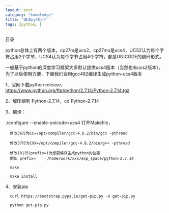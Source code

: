```yaml
---
layout: post
category: "knowledge"
title: "编译python"
tags: [python, ]
---
```


目录

<!-- TOC -->


<!-- /TOC -->

python总体上有两个版本，cp27m是ucs2，cp27mu是ucs4，UCS2认为每个字符占用2个字节，UCS4认为每个字节占用4个字符，都是UNICODE的编码形式。

一般基于python的深度学习框架大多默认提供ucs4版本（当然也有ucs2版本），为了以后使用方便，下面我们会用gcc482编译生成python-ucs4版本


1、官网下载python release， https://www.python.org/ftp/python/2.7.14/Python-2.7.14.tgz

2、解压缩到 Python-2.7.14，cd Python-2.7.14

3、编译：

./configure --enable-unicode=ucs4
      打开Makefile，

      修改36行为CC=/opt/compiler/gcc-4.8.2/bin/gcc -pthread

      修改37行为CXX=/opt/compiler/gcc-4.8.2/bin/g++ -pthread

      修改101行(prefix=)为想要编译生成python的位置
      例如 prefix=     /home/work/xxx/exp_space/python-2.7.14

      make

      make install

4、安装pip

      curl https://bootstrap.pypa.io/get-pip.py -o get-pip.py

      python get-pip.py